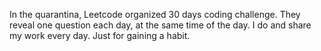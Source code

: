In the quarantina, Leetcode organized 30 days coding challenge. They reveal one question each day, at the same time of the day. I do and share my work every day. Just for gaining a habit.